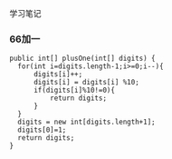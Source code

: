学习笔记

### 66加一

    public int[] plusOne(int[] digits) {
      for(int i=digits.length-1;i>=0;i--){
          digits[i]++;
          digits[i] = digits[i] %10;
          if(digits[i]%10!=0){
              return digits;
          }
      }
      digits = new int[digits.length+1];
      digits[0]=1;
      return digits;
    }

